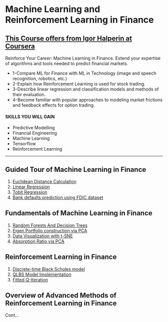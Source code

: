 # Machine Learning and Reinforcement Learning in Finance 
## [This Course offers from Igor Halperin at Coursera](https://www.coursera.org/instructor/~1348915)
Reinforce Your Career: Machine Learning in Finance. Extend your expertise of algorithms and tools needed to predict financial markets.

 * 1-Compare ML for Finance with ML in Technology (image and speech recognition, robotics, etc.)
* 2-Explain how Reinforcement Learning is used for stock trading.
* 3-Describe linear regression and classification models and methods of their evaluation.
* 4-Become familiar with popular approaches to modeling market frictions and feedback effects for option trading.

#### SKILLS YOU WILL GAIN

* Predictive Modelling
* Financial Engineering
* Machine Learning
* Tensorflow
* Reinforcement Learning

--------------------------------------

## Guided Tour of Machine Learning in Finance
1. [Euclidean Distance Calculation](Euclidian_Distance_m1_ex1_v3.ipynb)
2. [Linear Regression](linear_regress_m1_ex2_v3.ipynb)
3. [Tobit Regression](Tobit_regression_m1_ex3_v4.ipynb)
4. [Bank defaults prediction using FDIC dataset](Bank_failure_m1_ex4_v3.ipynb)

## Fundamentals of Machine Learning in Finance
1. [Random Forests And Decision Trees](Bank_failure_rand_forests_m2_ex1.ipynb)
2. [Eigen Portfolio construction via PCA](pca_eigen_portfolios_m2_ex3.ipynb)
3. [Data Visualization with t-SNE](DJI_tSNE_m2_ex4_corrected.ipynb)
4. [Absorption Ratio via PCA](absorp_ratio_m2_ex5.ipynb)

## Reinforcement Learning in Finance
1. [Discrete-time Black Scholes model](discrete_black_scholes_m3_ex1_v3.ipynb)
2. [QLBS Model Implementation](dp_qlbs_oneset_m3_ex2_v3.ipynb)
3. [Fitted Q-Iteration](dp_qlbs_oneset_m3_ex3_v4.ipynb)

## Overview of Advanced Methods of Reinforcement Learning in Finance
 Cont...
